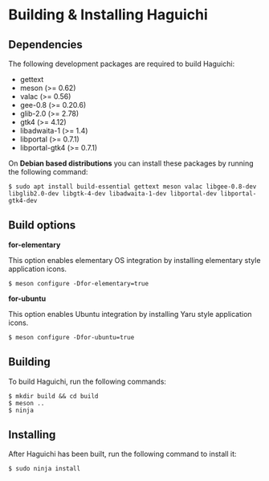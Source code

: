 
  Building & Installing Haguichi
  ==============================


  Dependencies
  ------------

  The following development packages are required to build Haguichi:

   * gettext
   * meson (>= 0.62)
   * valac (>= 0.56)
   * gee-0.8 (>= 0.20.6)
   * glib-2.0 (>= 2.78)
   * gtk4 (>= 4.12)
   * libadwaita-1 (>= 1.4)
   * libportal (>= 0.7.1)
   * libportal-gtk4 (>= 0.7.1)

  On **Debian based distributions** you can install these packages by running the following command:

    $ sudo apt install build-essential gettext meson valac libgee-0.8-dev libglib2.0-dev libgtk-4-dev libadwaita-1-dev libportal-dev libportal-gtk4-dev


  Build options
  -------------

  **for-elementary**

  This option enables elementary OS integration by installing elementary style application icons.

    $ meson configure -Dfor-elementary=true


  **for-ubuntu**

  This option enables Ubuntu integration by installing Yaru style application icons.

    $ meson configure -Dfor-ubuntu=true


  Building
  --------

  To build Haguichi, run the following commands:

    $ mkdir build && cd build
    $ meson ..
    $ ninja


  Installing
  ----------

  After Haguichi has been built, run the following command to install it:

    $ sudo ninja install

